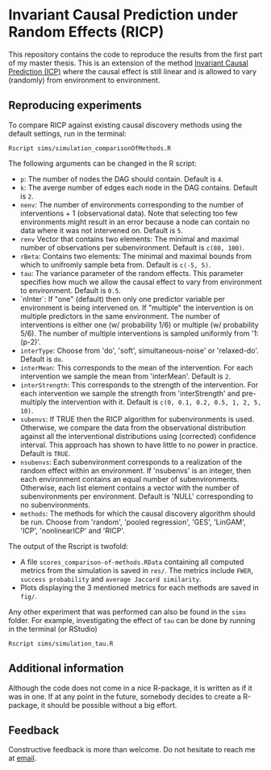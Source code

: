 # Invariant Causal Prediction under Random Effects (RICP)

This repository contains the code to reproduce the results from the first part of my master thesis. This is an extension of the method [Invariant Causal Prediction (ICP)](https://www.jstor.org/stable/44682904) where the causal effect is still linear and is allowed to vary (randomly) from environment to environment. 

## Reproducing experiments

To compare RICP against existing causal discovery methods using the default
settings, run in the terminal:

```
Rscript sims/simulation_comparisonOfMethods.R
```

The following arguments can be changed in the R script: 

- `p`: The number of nodes the DAG should contain. Default is `4`.
- `k`: The averge number of edges each node in the DAG contains. Default is `2`. 
- `nenv`: The number of environments corresponding to the number of interventions + 1 (observational data). Note that selecting too few environments might result in an error because a node can contain no data where it was not intervened on. Default is `5`. 
- `renv` Vector that contains two elements: The minimal and maximal number of observations per subenvironment. Default is `c(80, 100)`.
- `rBeta`: Contains two elements: The minimal and maximal bounds from which to unifromly sample beta from. Default is `c(-5, 5)`. 
- `tau`: The variance parameter of the random effects. This parameter specifies how much we allow the causal effect to vary from environment to environment. Default is `0.5`. 
-  ´nInter´: If "one" (default) then only one predictor variable per environment is being intervened on. If "multiple" the intervention is on multiple predictors in the same environment. The number of interventions is either one (w/ probability 1/6) or multiple (w/ probability 5/6). The number of multiple interventions is sampled uniformly from '1:(p-2)'. 
- `interType`: Choose from 'do', 'soft', simultaneous-noise' or 'relaxed-do'. Default is `do`. 
- `interMean`: This corresponds to the mean of the intervention. For each intervention we sample the mean from 'interMean'. Default is `2`. 
- `interStrength`: This corresponds to the strength of the intervention. For each intervention we sample the strength from 'interStrength' and pre-multiply the intervention with it. Default is `c(0, 0.1, 0.2, 0.5, 1, 2, 5, 10)`. 
- `subenvs`: If TRUE then the RICP algorithm for subenvironments is used. Otherwise, we compare the data from the observational distribution against all the interventional distributions using (corrected) confidence interval. This approach has shown to have little to no power in practice. Default is `TRUE`. 
- `nsubenvs`: Each subenvironment corresponds to a realization of the random effect within an environment. If 'nsubenvs' is an integer, then each environment contains an equal number of subenvironments. Otherwise, each list element contains a vector with the number of subenvironments per environment. Default is 'NULL' corresponding to no subenvironments. 
- `methods`: The methods for which the causal discovery algorithm should be run. Choose from 'random', 'pooled regression', 'GES', 'LinGAM', 'ICP', 'nonlinearICP' and 'RICP'. 

The output of the Rscript is twofold: 
 - A file `scores_comparison-of-methods.RData` containing all computed metrics from the simulation is saved in `res/`. The metrics include `FWER`, `success probability` and `average Jaccard similarity`. 
 - Plots displaying the 3 mentioned metrics for each methods are saved in `fig/`.

 Any other experiment that was performed can also be found in the `sims` folder. For example, investigating the effect of `tau` can be done by running in the terminal (or RStudio)
```
Rscript sims/simulation_tau.R
```

## Additional information

Although the code does not come in a nice R-package, it is written as if it was in one. If at any point in the future, somebody decides to create a R-package, it should be possible without a big effort. 
## Feedback

Constructive feedback is more than welcome. Do not hesitate to reach me at [email](mailto:schwarbf@student.ethz.ch).
